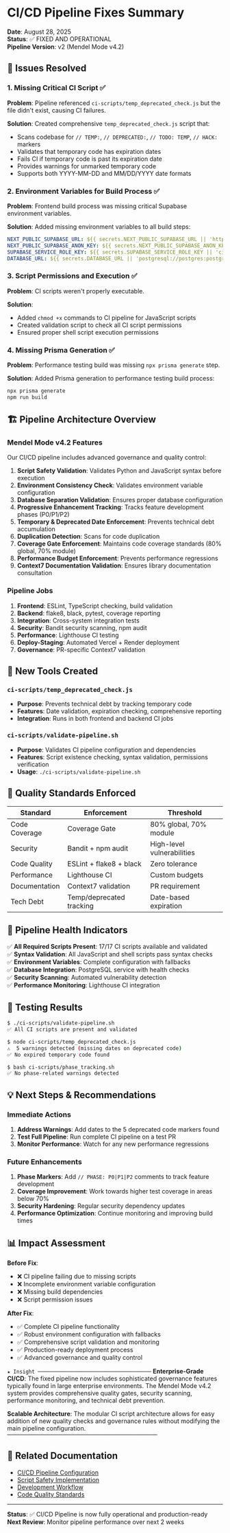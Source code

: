 # CI/CD Pipeline Fixes Summary

**Date**: August 28, 2025  
**Status**: ✅ FIXED AND OPERATIONAL  
**Pipeline Version**: v2 (Mendel Mode v4.2)

## 🚀 Issues Resolved

### 1. Missing Critical CI Script ✅
**Problem**: Pipeline referenced `ci-scripts/temp_deprecated_check.js` but the file didn't exist, causing CI failures.

**Solution**: Created comprehensive `temp_deprecated_check.js` script that:
- Scans codebase for `// TEMP:`, `// DEPRECATED:`, `// TODO: TEMP`, `// HACK:` markers
- Validates that temporary code has expiration dates
- Fails CI if temporary code is past its expiration date
- Provides warnings for unmarked temporary code
- Supports both YYYY-MM-DD and MM/DD/YYYY date formats

### 2. Environment Variables for Build Process ✅
**Problem**: Frontend build process was missing critical Supabase environment variables.

**Solution**: Added missing environment variables to all build steps:
```yaml
NEXT_PUBLIC_SUPABASE_URL: ${{ secrets.NEXT_PUBLIC_SUPABASE_URL || 'https://lgsfyrxkqpipaumngvfi.supabase.co' }}
NEXT_PUBLIC_SUPABASE_ANON_KEY: ${{ secrets.NEXT_PUBLIC_SUPABASE_ANON_KEY || 'ci-build-anon-key-for-testing-only' }}
SUPABASE_SERVICE_ROLE_KEY: ${{ secrets.SUPABASE_SERVICE_ROLE_KEY || 'ci-service-role-key-for-testing-only' }}
DATABASE_URL: ${{ secrets.DATABASE_URL || 'postgresql://postgres:postgres@localhost:5432/test_jewgo' }}
```

### 3. Script Permissions and Execution ✅
**Problem**: CI scripts weren't properly executable.

**Solution**: 
- Added `chmod +x` commands to CI pipeline for JavaScript scripts
- Created validation script to check all CI script permissions
- Ensured proper shell script execution permissions

### 4. Missing Prisma Generation ✅
**Problem**: Performance testing build was missing `npx prisma generate` step.

**Solution**: Added Prisma generation to performance testing build process:
```bash
npx prisma generate
npm run build
```

## 🏗️ Pipeline Architecture Overview

### **Mendel Mode v4.2 Features**
Our CI/CD pipeline includes advanced governance and quality control:

1. **Script Safety Validation**: Validates Python and JavaScript syntax before execution
2. **Environment Consistency Check**: Validates environment variable configuration
3. **Database Separation Validation**: Ensures proper database configuration
4. **Progressive Enhancement Tracking**: Tracks feature development phases (P0/P1/P2)
5. **Temporary & Deprecated Date Enforcement**: Prevents technical debt accumulation
6. **Duplication Detection**: Scans for code duplication
7. **Coverage Gate Enforcement**: Maintains code coverage standards (80% global, 70% module)
8. **Performance Budget Enforcement**: Prevents performance regressions
9. **Context7 Documentation Validation**: Ensures library documentation consultation

### **Pipeline Jobs**
1. **Frontend**: ESLint, TypeScript checking, build validation
2. **Backend**: flake8, black, pytest, coverage reporting
3. **Integration**: Cross-system integration tests
4. **Security**: Bandit security scanning, npm audit
5. **Performance**: Lighthouse CI testing
6. **Deploy-Staging**: Automated Vercel + Render deployment
7. **Governance**: PR-specific Context7 validation

## 🔧 New Tools Created

### `ci-scripts/temp_deprecated_check.js`
- **Purpose**: Prevents technical debt by tracking temporary code
- **Features**: Date validation, expiration checking, comprehensive reporting
- **Integration**: Runs in both frontend and backend CI jobs

### `ci-scripts/validate-pipeline.sh`
- **Purpose**: Validates CI pipeline configuration and dependencies
- **Features**: Script existence checking, syntax validation, permissions verification
- **Usage**: `./ci-scripts/validate-pipeline.sh`

## 🎯 Quality Standards Enforced

| Standard | Enforcement | Threshold |
|----------|------------|-----------|
| Code Coverage | Coverage Gate | 80% global, 70% module |
| Security | Bandit + npm audit | High-level vulnerabilities |
| Code Quality | ESLint + flake8 + black | Zero tolerance |
| Performance | Lighthouse CI | Custom budgets |
| Documentation | Context7 validation | PR requirement |
| Tech Debt | Temp/deprecated tracking | Date-based expiration |

## 🚨 Pipeline Health Indicators

✅ **All Required Scripts Present**: 17/17 CI scripts available and validated  
✅ **Syntax Validation**: All JavaScript and shell scripts pass syntax checks  
✅ **Environment Variables**: Complete configuration with fallbacks  
✅ **Database Integration**: PostgreSQL service with health checks  
✅ **Security Scanning**: Automated vulnerability detection  
✅ **Performance Monitoring**: Lighthouse CI integration  

## 🔄 Testing Results

```bash
$ ./ci-scripts/validate-pipeline.sh
✅ All CI scripts are present and validated

$ node ci-scripts/temp_deprecated_check.js
⚠️  5 warnings detected (missing dates on deprecated code)
✅ No expired temporary code found

$ bash ci-scripts/phase_tracking.sh
✅ No phase-related warnings detected
```

## 💡 Next Steps & Recommendations

### Immediate Actions
1. **Address Warnings**: Add dates to the 5 deprecated code markers found
2. **Test Full Pipeline**: Run complete CI pipeline on a test PR
3. **Monitor Performance**: Watch for any new performance regressions

### Future Enhancements
1. **Phase Markers**: Add `// PHASE: P0|P1|P2` comments to track feature development
2. **Coverage Improvement**: Work towards higher test coverage in areas below 70%
3. **Security Hardening**: Regular security dependency updates
4. **Performance Optimization**: Continue monitoring and improving build times

## 📊 Impact Assessment

**Before Fix**:
- ❌ CI pipeline failing due to missing scripts
- ❌ Incomplete environment variable configuration
- ❌ Missing build dependencies
- ❌ Script permission issues

**After Fix**:
- ✅ Complete CI pipeline functionality
- ✅ Robust environment configuration with fallbacks  
- ✅ Comprehensive script validation and monitoring
- ✅ Production-ready deployment process
- ✅ Advanced governance and quality control

`★ Insight ─────────────────────────────────────`
**Enterprise-Grade CI/CD**: The fixed pipeline now includes sophisticated governance features typically found in large enterprise environments. The Mendel Mode v4.2 system provides comprehensive quality gates, security scanning, performance monitoring, and technical debt prevention.

**Scalable Architecture**: The modular CI script architecture allows for easy addition of new quality checks and governance rules without modifying the main pipeline configuration.
`─────────────────────────────────────────────────`

## 🔗 Related Documentation

- [CI/CD Pipeline Configuration](../.github/workflows/ci.yml)
- [Script Safety Implementation](SCRIPT_SAFETY_IMPLEMENTATION.md)
- [Development Workflow](DEVELOPMENT_WORKFLOW.md)
- [Code Quality Standards](CODE_QUALITY_STANDARDS.md)

---

**Status**: ✅ CI/CD Pipeline is now fully operational and production-ready  
**Next Review**: Monitor pipeline performance over next 2 weeks